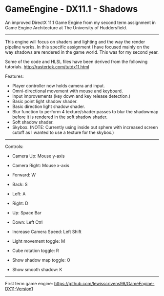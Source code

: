 # GameEngine - DX11.1 - Shadows

An improved DirectX 11.1 Game Engine from my second term assignment in Game Engine Architecture at The University of Huddersfield.

----------------------------------------------------------------------------------

This engine will focus on shaders and lighting and the way the render pipeline works. In this specific assignment I have focused mainly on the way shadows are rendered in the game world. This was for my second year.

Some of the code and HLSL files have been derived from the following tutorials. 
http://rastertek.com/tutdx11.html

Features:

- Player controller now holds camera and input.
- Omni-directional movement with mouse and keyboard.
- Input improvements (key down and key release detection.)
- Basic point light shadow shader.
- Basic direction light shadow shader.
- Blur function to perform 4 texture/shader passes to blur the shadowmap before it is rendered in the soft shadow shader.
- Soft shadow shader.
- Skybox. (NOTE: Currently using inside out sphere with increased screen cutoff as I wanted to use a texture for the skybox.)

----------------------------------------------------------------------------------

Controls:

- Camera Up: Mouse y-axis
- Camera Right: Mouse x-axis
- Forward: W
- Back: S
- Left: A
- Right: D
- Up: Space Bar
- Down: Left Ctrl
- Increase Camera Speed: Left Shift

- Light movement toggle: M
- Cube rotation toggle: R
- Show shadow map toggle: O
- Show smooth shadow: K

----------------------------------------------------------------------------------

First term game engine: https://github.com/lewisscrivens98/GameEngine-DX11-Version1
